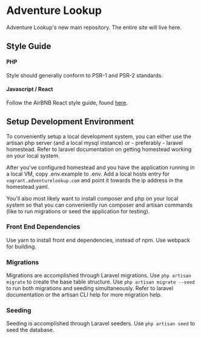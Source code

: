# Adventure Lookup
Adventure Lookup's new main repository.  The entire site will live here.

## Style Guide
#### PHP
Style should generally conform to PSR-1 and PSR-2 standards.
#### Javascript / React
Follow the AirBNB React style guide, found [here](https://github.com/airbnb/javascript/tree/master/react).

## Setup Development Environment

To conveniently setup a local development system, you can either use the artisan php server (and a local mysql 
instance) or - preferably - laravel homestead. Refer to laravel documentation on getting homestead working on 
your local system. 
 
After you've configured homestead and you have the application running in a local VM, copy .env.example to 
.env. Add a local hosts entry for `vagrant.adventurelookup.com` and point it towards the ip address in the 
homestead.yaml.
 
You'll also most likely want to install composer and php on your local system so that you can conveniently
run composer and artisan commands (like to run migrations or seed the application for testing).

### Front End Dependencies

Use yarn to install front end dependencies, instead of npm. Use webpack for building.

### Migrations

Migrations are accomplished through Laravel migrations. Use `php artisan migrate` to create the base table
structure. Use `php artisan migrate --seed` to run both migrations and seeding simultaneously. Refer to
laravel documentation or the artisan CLI help for more migration help.

### Seeding

Seeding is accomplished through Laravel seeders. Use `php artisan seed` to seed the database.

